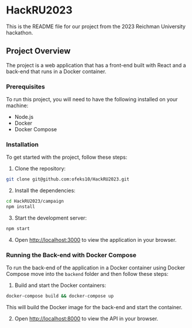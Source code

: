 # HackRU2023

This is the README file for our project from the 2023 Reichman University hackathon.

## Project Overview

The project is a web application that has a front-end built with React and a back-end that runs in a Docker container.

### Prerequisites

To run this project, you will need to have the following installed on your machine:

- Node.js
- Docker
- Docker Compose

### Installation

To get started with the project, follow these steps:

1. Clone the repository:

```bash
git clone git@github.com:ofeks10/HackRU2023.git
```

2. Install the dependencies:

```bash
cd HackRU2023/campaign
npm install
```

3. Start the development server:

```bash
npm start
```

4. Open [http://localhost:3000](http://localhost:3000) to view the application in your browser.

### Running the Back-end with Docker Compose

To run the back-end of the application in a Docker container using Docker Compose move into the `backend` folder and then follow these steps:

1. Build and start the Docker containers:

```bash
docker-compose build && docker-compose up
```
This will build the Docker image for the back-end and start the container.

2. Open [http://localhost:8000](http://localhost:8000) to view the API in your browser.
